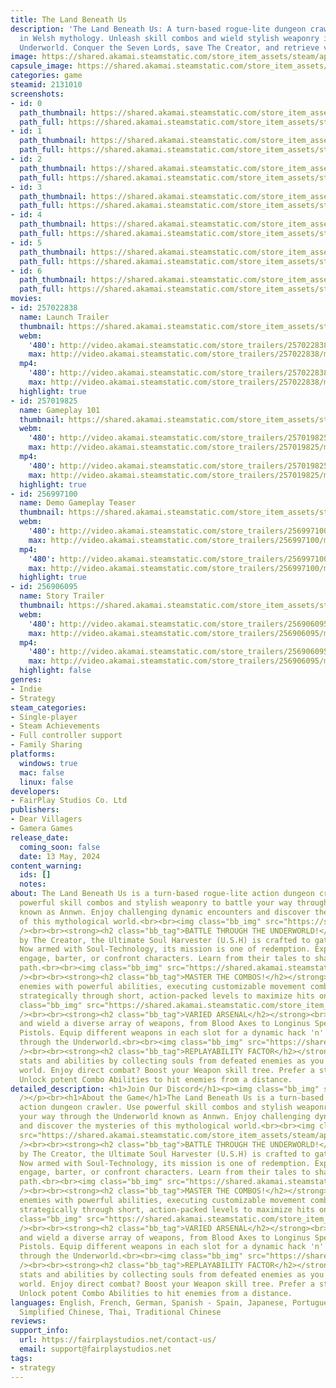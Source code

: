 ```yaml
---
title: The Land Beneath Us
description: 'The Land Beneath Us: A turn-based rogue-lite dungeon crawler rooted
  in Welsh mythology. Unleash skill combos and wield stylish weaponry in Annwn''s
  Underworld. Conquer the Seven Lords, save The Creator, and retrieve vital Soul-Tech.'
image: https://shared.akamai.steamstatic.com/store_item_assets/steam/apps/2131010/header.jpg?t=1729155189
capsule_image: https://shared.akamai.steamstatic.com/store_item_assets/steam/apps/2131010/capsule_231x87.jpg?t=1729155189
categories: game
steamid: 2131010
screenshots:
- id: 0
  path_thumbnail: https://shared.akamai.steamstatic.com/store_item_assets/steam/apps/2131010/ss_d0c0a9c823218f5aa8dd6d58eacbe65282b4b50f.600x338.jpg?t=1729155189
  path_full: https://shared.akamai.steamstatic.com/store_item_assets/steam/apps/2131010/ss_d0c0a9c823218f5aa8dd6d58eacbe65282b4b50f.1920x1080.jpg?t=1729155189
- id: 1
  path_thumbnail: https://shared.akamai.steamstatic.com/store_item_assets/steam/apps/2131010/ss_d345976648b31f22eff14a806dfb64f2227749eb.600x338.jpg?t=1729155189
  path_full: https://shared.akamai.steamstatic.com/store_item_assets/steam/apps/2131010/ss_d345976648b31f22eff14a806dfb64f2227749eb.1920x1080.jpg?t=1729155189
- id: 2
  path_thumbnail: https://shared.akamai.steamstatic.com/store_item_assets/steam/apps/2131010/ss_d7372550e2296b9fea1cb4fc8ccb95d1c6eecd2f.600x338.jpg?t=1729155189
  path_full: https://shared.akamai.steamstatic.com/store_item_assets/steam/apps/2131010/ss_d7372550e2296b9fea1cb4fc8ccb95d1c6eecd2f.1920x1080.jpg?t=1729155189
- id: 3
  path_thumbnail: https://shared.akamai.steamstatic.com/store_item_assets/steam/apps/2131010/ss_b4b35e9811be0e0b92e49309e6f83b821b3f6562.600x338.jpg?t=1729155189
  path_full: https://shared.akamai.steamstatic.com/store_item_assets/steam/apps/2131010/ss_b4b35e9811be0e0b92e49309e6f83b821b3f6562.1920x1080.jpg?t=1729155189
- id: 4
  path_thumbnail: https://shared.akamai.steamstatic.com/store_item_assets/steam/apps/2131010/ss_03f4dea368113f8152739f28f588ee6491b499d7.600x338.jpg?t=1729155189
  path_full: https://shared.akamai.steamstatic.com/store_item_assets/steam/apps/2131010/ss_03f4dea368113f8152739f28f588ee6491b499d7.1920x1080.jpg?t=1729155189
- id: 5
  path_thumbnail: https://shared.akamai.steamstatic.com/store_item_assets/steam/apps/2131010/ss_3d510c17538c8ba5e9d4319fcd7e5285b7f358fa.600x338.jpg?t=1729155189
  path_full: https://shared.akamai.steamstatic.com/store_item_assets/steam/apps/2131010/ss_3d510c17538c8ba5e9d4319fcd7e5285b7f358fa.1920x1080.jpg?t=1729155189
- id: 6
  path_thumbnail: https://shared.akamai.steamstatic.com/store_item_assets/steam/apps/2131010/ss_8fe85bfa78b0036b52636c918bb41e262ae30e07.600x338.jpg?t=1729155189
  path_full: https://shared.akamai.steamstatic.com/store_item_assets/steam/apps/2131010/ss_8fe85bfa78b0036b52636c918bb41e262ae30e07.1920x1080.jpg?t=1729155189
movies:
- id: 257022838
  name: Launch Trailer
  thumbnail: https://shared.akamai.steamstatic.com/store_item_assets/steam/apps/257022838/movie.293x165.jpg?t=1715601651
  webm:
    '480': http://video.akamai.steamstatic.com/store_trailers/257022838/movie480_vp9.webm?t=1715601651
    max: http://video.akamai.steamstatic.com/store_trailers/257022838/movie_max_vp9.webm?t=1715601651
  mp4:
    '480': http://video.akamai.steamstatic.com/store_trailers/257022838/movie480.mp4?t=1715601651
    max: http://video.akamai.steamstatic.com/store_trailers/257022838/movie_max.mp4?t=1715601651
  highlight: true
- id: 257019825
  name: Gameplay 101
  thumbnail: https://shared.akamai.steamstatic.com/store_item_assets/steam/apps/257019825/movie.293x165.jpg?t=1715601655
  webm:
    '480': http://video.akamai.steamstatic.com/store_trailers/257019825/movie480_vp9.webm?t=1715601655
    max: http://video.akamai.steamstatic.com/store_trailers/257019825/movie_max_vp9.webm?t=1715601655
  mp4:
    '480': http://video.akamai.steamstatic.com/store_trailers/257019825/movie480.mp4?t=1715601655
    max: http://video.akamai.steamstatic.com/store_trailers/257019825/movie_max.mp4?t=1715601655
  highlight: true
- id: 256997100
  name: Demo Gameplay Teaser
  thumbnail: https://shared.akamai.steamstatic.com/store_item_assets/steam/apps/256997100/movie.293x165.jpg?t=1706526093
  webm:
    '480': http://video.akamai.steamstatic.com/store_trailers/256997100/movie480_vp9.webm?t=1706526093
    max: http://video.akamai.steamstatic.com/store_trailers/256997100/movie_max_vp9.webm?t=1706526093
  mp4:
    '480': http://video.akamai.steamstatic.com/store_trailers/256997100/movie480.mp4?t=1706526093
    max: http://video.akamai.steamstatic.com/store_trailers/256997100/movie_max.mp4?t=1706526093
  highlight: true
- id: 256906095
  name: Story Trailer
  thumbnail: https://shared.akamai.steamstatic.com/store_item_assets/steam/apps/256906095/movie.293x165.jpg?t=1706526222
  webm:
    '480': http://video.akamai.steamstatic.com/store_trailers/256906095/movie480_vp9.webm?t=1706526222
    max: http://video.akamai.steamstatic.com/store_trailers/256906095/movie_max_vp9.webm?t=1706526222
  mp4:
    '480': http://video.akamai.steamstatic.com/store_trailers/256906095/movie480.mp4?t=1706526222
    max: http://video.akamai.steamstatic.com/store_trailers/256906095/movie_max.mp4?t=1706526222
  highlight: false
genres:
- Indie
- Strategy
steam_categories:
- Single-player
- Steam Achievements
- Full controller support
- Family Sharing
platforms:
  windows: true
  mac: false
  linux: false
developers:
- FairPlay Studios Co. Ltd
publishers:
- Dear Villagers
- Gamera Games
release_date:
  coming_soon: false
  date: 13 May, 2024
content_warning:
  ids: []
  notes:
about: The Land Beneath Us is a turn-based rogue-lite action dungeon crawler. Use
  powerful skill combos and stylish weaponry to battle your way through the Underworld
  known as Annwn. Enjoy challenging dynamic encounters and discover the mysteries
  of this mythological world.<br><br><img class="bb_img" src="https://shared.akamai.steamstatic.com/store_item_assets/steam/apps/2131010/extras/BannerBoss230.gif?t=1729155189"
  /><br><br><strong><h2 class="bb_tag">BATTLE THROUGH THE UNDERWORLD!</h2></strong><br><br>Forged
  by The Creator, the Ultimate Soul Harvester (U.S.H) is crafted to gather Souls.
  Now armed with Soul-Technology, its mission is one of redemption. Explore The Underworld,
  engage, barter, or confront characters. Learn from their tales to shape your unique
  path.<br><br><img class="bb_img" src="https://shared.akamai.steamstatic.com/store_item_assets/steam/apps/2131010/extras/BannerLab230.gif?t=1729155189"
  /><br><br><strong><h2 class="bb_tag">MASTER THE COMBOS!</h2></strong><br><br>Overcome
  enemies with powerful abilities, executing customizable movement combinations. Plan
  strategically through short, action-packed levels to maximize hits on creatures!<br><br><img
  class="bb_img" src="https://shared.akamai.steamstatic.com/store_item_assets/steam/apps/2131010/extras/BannerCombo230.gif?t=1729155189"
  /><br><br><strong><h2 class="bb_tag">VARIED ARSENAL</h2></strong><br><br>Strategize
  and wield a diverse array of weapons, from Blood Axes to Longinus Spears and Lazer
  Pistols. Equip different weapons in each slot for a dynamic hack 'n' slash journey
  through the Underworld.<br><br><img class="bb_img" src="https://shared.akamai.steamstatic.com/store_item_assets/steam/apps/2131010/extras/BannerArsenal.gif?t=1729155189"
  /><br><br><strong><h2 class="bb_tag">REPLAYABILITY FACTOR</h2></strong><br><br>Enhance
  stats and abilities by collecting souls from defeated enemies as you explore each
  world. Enjoy direct combat? Boost your Weapon skill tree. Prefer a strategic approach?
  Unlock potent Combo Abilities to hit enemies from a distance.
detailed_description: <h1>Join Our Discord</h1><p><img class="bb_img" src="https://shared.akamai.steamstatic.com/store_item_assets/steam/apps/2131010/extras/lbudisc.png?t=1729155189"
  /></p><br><h1>About the Game</h1>The Land Beneath Us is a turn-based rogue-lite
  action dungeon crawler. Use powerful skill combos and stylish weaponry to battle
  your way through the Underworld known as Annwn. Enjoy challenging dynamic encounters
  and discover the mysteries of this mythological world.<br><br><img class="bb_img"
  src="https://shared.akamai.steamstatic.com/store_item_assets/steam/apps/2131010/extras/BannerBoss230.gif?t=1729155189"
  /><br><br><strong><h2 class="bb_tag">BATTLE THROUGH THE UNDERWORLD!</h2></strong><br><br>Forged
  by The Creator, the Ultimate Soul Harvester (U.S.H) is crafted to gather Souls.
  Now armed with Soul-Technology, its mission is one of redemption. Explore The Underworld,
  engage, barter, or confront characters. Learn from their tales to shape your unique
  path.<br><br><img class="bb_img" src="https://shared.akamai.steamstatic.com/store_item_assets/steam/apps/2131010/extras/BannerLab230.gif?t=1729155189"
  /><br><br><strong><h2 class="bb_tag">MASTER THE COMBOS!</h2></strong><br><br>Overcome
  enemies with powerful abilities, executing customizable movement combinations. Plan
  strategically through short, action-packed levels to maximize hits on creatures!<br><br><img
  class="bb_img" src="https://shared.akamai.steamstatic.com/store_item_assets/steam/apps/2131010/extras/BannerCombo230.gif?t=1729155189"
  /><br><br><strong><h2 class="bb_tag">VARIED ARSENAL</h2></strong><br><br>Strategize
  and wield a diverse array of weapons, from Blood Axes to Longinus Spears and Lazer
  Pistols. Equip different weapons in each slot for a dynamic hack 'n' slash journey
  through the Underworld.<br><br><img class="bb_img" src="https://shared.akamai.steamstatic.com/store_item_assets/steam/apps/2131010/extras/BannerArsenal.gif?t=1729155189"
  /><br><br><strong><h2 class="bb_tag">REPLAYABILITY FACTOR</h2></strong><br><br>Enhance
  stats and abilities by collecting souls from defeated enemies as you explore each
  world. Enjoy direct combat? Boost your Weapon skill tree. Prefer a strategic approach?
  Unlock potent Combo Abilities to hit enemies from a distance.
languages: English, French, German, Spanish - Spain, Japanese, Portuguese - Brazil,
  Simplified Chinese, Thai, Traditional Chinese
reviews:
support_info:
  url: https://fairplaystudios.net/contact-us/
  email: support@fairplaystudios.net
tags:
- strategy
---
```


